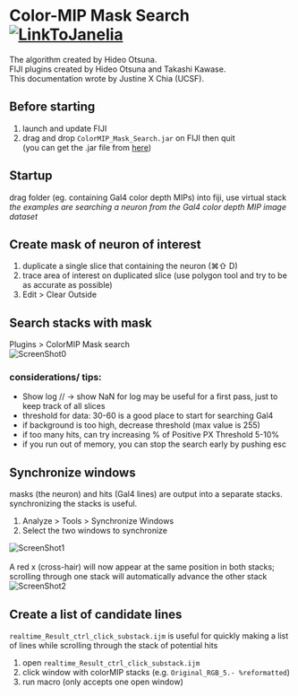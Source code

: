# Color-MIP Mask Search [![LinkToJanelia](../images/jrc_logo_180x40.png)](https://www.janelia.org)
The algorithm created by Hideo Otsuna.  
FIJI plugins created by Hideo Otsuna and Takashi Kawase.  
This documentation wrote by Justine X Chia (UCSF).  


## Before starting
 1. launch and update FIJI
 2. drag and drop `ColorMIP_Mask_Search.jar` on FIJI then quit  
 (you can get the .jar file from [here](https://github.com/JaneliaSciComp/ColorMIP_Mask_Search/releases)) 

## Startup
drag folder (eg. containing Gal4 color depth MIPs) into fiji, use virtual stack  
_the examples are searching a neuron from the Gal4 color depth MIP image dataset_

## Create mask of neuron of interest
 1. duplicate a single slice that containing the neuron (⌘⇧ D)
 2. trace area of interest on duplicated slice (use polygon tool and try to be as accurate as possible)
 3. Edit > Clear Outside  

## Search stacks with mask
Plugins > ColorMIP Mask search  
![ScreenShot0](../images/scr0.png)
### considerations/ tips:
 - Show log // -> show NaN for log may be useful for a first pass, just to keep track of all slices
 - threshold for data: 30-60 is a good place to start for searching Gal4
 - if background is too high, decrease threshold (max value is 255)  
 - if too many hits, can try increasing % of Positive PX Threshold 5-10%
 - if you run out of memory, you can stop the search early by pushing esc

## Synchronize windows
masks (the neuron) and hits (Gal4 lines) are output into a separate stacks. synchronizing the stacks is useful.
 1. Analyze > Tools > Synchronize Windows  
 2. Select the two windows to synchronize  
<!-- dummy -->
![ScreenShot1](../images/scr1.png)  
<br />
A red x (cross-hair) will now appear at the same position in both stacks; scrolling through one stack will automatically advance the other stack  
![ScreenShot2](../images/scr2.png)

## Create a list of candidate lines
`realtime_Result_ctrl_click_substack.ijm` is useful for quickly making a list of lines while scrolling through the stack of potential hits 
 1. open `realtime_Result_ctrl_click_substack.ijm`
 2. click window with colorMIP stacks (e.g. `Original_RGB_5.- %reformatted`)
 3. run macro (only accepts one open window)
